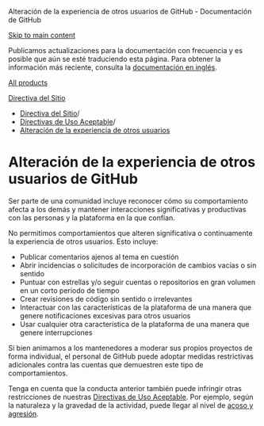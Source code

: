 Alteración de la experiencia de otros usuarios de GitHub - Documentación de GitHub

[Skip to main content](#main-content)

Publicamos actualizaciones para la documentación con frecuencia y es posible que aún se esté traduciendo esta página. Para obtener la información más reciente, consulta la [documentación en inglés](/en).

[All products](/es)

[Directiva del Sitio](/es/site-policy)

* [Directiva del Sitio](/es/site-policy)/
* [Directivas de Uso Aceptable](/es/site-policy/acceptable-use-policies)/
* [Alteración de la experiencia de otros usuarios](/es/site-policy/acceptable-use-policies/github-disrupting-the-experience-of-other-users)

Alteración de la experiencia de otros usuarios de GitHub
==========

Ser parte de una comunidad incluye reconocer cómo su comportamiento afecta a los demás y mantener interacciones significativas y productivas con las personas y la plataforma en la que confían.

No permitimos comportamientos que alteren significativa o continuamente la experiencia de otros usuarios. Esto incluye:

* Publicar comentarios ajenos al tema en cuestión
* Abrir incidencias o solicitudes de incorporación de cambios vacías o sin sentido
* Puntuar con estrellas y/o seguir cuentas o repositorios en gran volumen en un corto periodo de tiempo
* Crear revisiones de código sin sentido o irrelevantes
* Interactuar con las características de la plataforma de una manera que genere notificaciones excesivas para otros usuarios
* Usar cualquier otra característica de la plataforma de una manera que genere interrupciones

Si bien animamos a los mantenedores a moderar sus propios proyectos de forma individual, el personal de GitHub puede adoptar medidas restrictivas adicionales contra las cuentas que demuestren este tipo de comportamientos.

Tenga en cuenta que la conducta anterior también puede infringir otras restricciones de nuestras [Directivas de Uso Aceptable](/es/github/site-policy/github-acceptable-use-policies). Por ejemplo, según la naturaleza y la gravedad de la actividad, puede llegar al nivel de [acoso y agresión](/es/github/site-policy/github-bullying-and-harassment).
